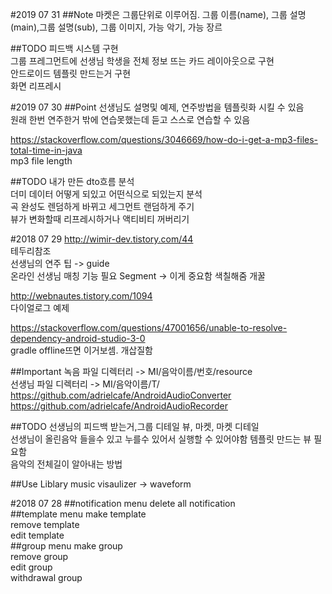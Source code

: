#2019 07 31
##Note
마켓은 그룹단위로 이루어짐.
그룹 이름(name), 그룹 설명(main),그룹 설명(sub), 그룹 이미지, 가능 악기, 가능 장르

##TODO
피드백 시스템 구현  
그룹 프레그먼트에 선생님 학생을 전체 정보 뜨는 카드 레이아웃으로 구현  
안드로이드 템플릿 만드는거 구현  
화면 리프레시  

#2019 07 30
##Point
선생님도 설명및 예제, 연주방법을 템플릿화 시킬 수 있음  
원래 한번 연주한거 밖에 연습못했는데 듣고 스스로 연습할 수 있음  

https://stackoverflow.com/questions/3046669/how-do-i-get-a-mp3-files-total-time-in-java  
mp3 file length  

##TODO
내가 만든 dto흐름 분석  
더미 데이터 어떻게 되있고 어떤식으로 되있는지 분석  
곡 완성도 렌덤하게 바뀌고 세그먼트 랜덤하게 주기  
뷰가 변화할때 리프레시하거나 액티비티 꺼버리기  

#2018 07 29
http://wimir-dev.tistory.com/44  
테두리참조  
선생님의 연주 팁 -> guide  
온라인 선생님 매칭 기능 필요
Segment -> 이게 중요함 색칠해줌 개꿀 

http://webnautes.tistory.com/1094  
다이얼로그 예제

https://stackoverflow.com/questions/47001656/unable-to-resolve-dependency-android-studio-3-0  
gradle offline뜨면 이거보셈. 개삽질함  

##Important 
녹음 파일 디렉터리 -> MI/음악이름/번호/resource  
선생님 파일 디렉터리 -> MI/음악이름/T/
https://github.com/adrielcafe/AndroidAudioConverter  
https://github.com/adrielcafe/AndroidAudioRecorder  

##TODO
선생님의 피드백 받는거,그룹 디테일 뷰, 마켓, 마켓 디테일  
선생님이 올린음악 들을수 있고 누를수 있어서 실행할 수 있어야함 
템플릿 만드는 뷰 필요함  
음악의 전체길이 알아내는 방법  

##Use Liblary
music visaulizer -> waveform

#2018 07 28
##notification menu
delete all notification  
##template menu
make template  
remove template  
edit template  
##group menu
make group  
remove group  
edit group  
withdrawal group  
